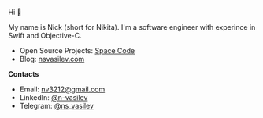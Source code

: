 Hi 👋

My name is Nick (short for Nikita). I'm a software engineer with experince in Swift and Objective-C.

- Open Source Projects: [Space Code](https://github.com/space-code)
- Blog: [nsvasilev.com](https://nsvasilev.com/)

**Contacts**

- Email: [nv3212@gmail.com](mailto:nv3212@gmail.com)
- LinkedIn: [@n-vasilev](https://www.linkedin.com/in/n-vasilev/)
- Telegram: [@ns_vasilev](https://www.t.me/ns_vasilev)
